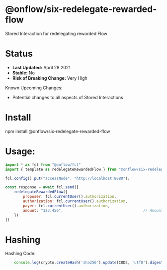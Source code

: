 # @onflow/six-redelegate-rewarded-flow

Stored Interaction for redelegating rewarded Flow

# Status

- **Last Updated:** April 28 2021
- **Stable:** No
- **Risk of Breaking Change:** Very High

Known Upcoming Changes:

- Potential changes to all aspects of Stored Interactions

# Install

npm install @onflow/six-redelegate-rewarded-flow

# Usage:

```javascript
import * as fcl from "@onflow/fcl"
import { template as redelegateRewardedFlow } from "@onflow/six-redelegate-rewarded-flow"

fcl.config().put("accessNode", "http://localhost:8080");

const response = await fcl.send([
    redelegateRewardedFlow({
        proposer: fcl.currentUser().authorization,
        authorization: fcl.currentUser().authorization,     
        payer: fcl.currentUser().authorization,             
        amount: "123.456",                                    // Amount as a String representing a Cadence UFix64
    })
])

```

# Hashing

Hashing Code:
```javascript
    console.log(crypto.createHash('sha256').update(CODE, 'utf8').digest('hex'))
```